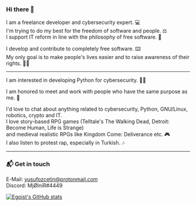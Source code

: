 ### Hi there 👋

I am a freelance developer and cybersecurity expert. 💻   
I'm trying to do my best for the freedom of software and people. ⚖️  
I support IT reform in line with the philosophy of free software. 🐧

I develop and contribute to completely free software. ⌨️  
My only goal is to make people's lives easier and to raise awareness of their rights. ✊🏽

---

I am interested in developing Python for cybersecurity. 👨‍💻

I am honored to meet and work with people who have the same purpose as me. 🤙

I'd love to chat about anything related to cybersecurity, Python, GNU/Linux, robotics, crypto and IT.   
I love story-based RPG games (Telltale's The Walking Dead, Detroit: Become Human, Life is Strange)    
and medieval realistic RPGs like Kingdom Come: Deliverance etc. 🎮   
I also listen to protest rap, especially in Turkish. 🎶

---

### 📬 Get in touch

E-Mail: yusufozcetin@protonmail.com      
Discord: MjØlniR#4449

[![Egoist's GitHub stats](https://github-readme-stats.vercel.app/api?username=egoistpizza)](https://github.com/anuraghazra/github-readme-stats)
